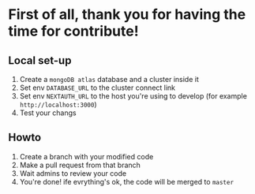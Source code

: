 # First of all, thank you for having the time for contribute!

## Local set-up

1. Create a `mongoDB atlas` database and a cluster inside it
2. Set env `DATABASE_URL` to the cluster connect link
3. Set env `NEXTAUTH_URL` to the host you're using to develop (for example `http://localhost:3000`)
4. Test your changs

## Howto

1. Create a branch with your modified code
2. Make a pull request from that branch
3. Wait admins to review your code
4. You're done! ife evrything's ok, the code will be merged to `master`
